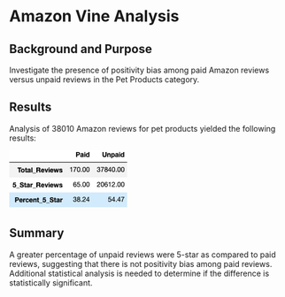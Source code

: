 # Amazon Vine Analysis

## Background and Purpose

Investigate the presence of positivity bias among paid Amazon reviews versus unpaid reviews in the Pet Products category.

## Results

Analysis of 38010 Amazon reviews for pet products yielded the following results:

<kbd> <img src="https://github.com/amberteets/amazon-vine-analysis/blob/main/Resources/review_summary.png" /> <kbd>

## Summary

A greater percentage of unpaid reviews were 5-star as compared to paid reviews, suggesting that there is not positivity bias among paid reviews. Additional statistical analysis is needed to determine if the difference is statistically significant. 
